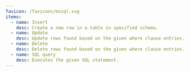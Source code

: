 ```yaml
---
favicon: /favicons/mssql.svg
items:
  - name: Insert
    desc: Create a new row in a table in specified schema.
  - name: Update
    desc: Update rows found based on the given where clause entries.
  - name: Delete
    desc: Delete rows found based on the given where clause entries.
  - name: SQL query
    desc: Executes the given SQL statement.
---
```


<script setup>
  import CustomListing from '../../components/CustomListing.vue'
</script>

<CustomListing />
